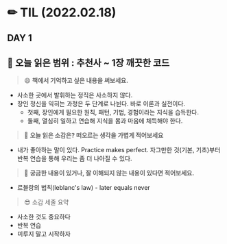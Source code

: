 # ✏ TIL (2022.02.18)
## DAY 1
📖 오늘 읽은 범위 : 추천사 ~ 1장 깨끗한 코드
---
> 😄 **책에서 기억하고 싶은 내용을 써보세요.**
 - 사소한 곳에서 발휘하는 정직은 사소하지 않다.
 - 장인 정신을 익히는 과정은 두 단계로 나뉜다. 바로 이론과 실전이다. 
   - 첫째, 장인에게 필요한 원칙, 패턴, 기법, 경험이라는 지식을 습득한다.
   - 둘째, 열심히 일하고 연습해 지식을 몸과 마음에 체득해야 한다. 
 
> 🤔 **오늘 읽은 소감은? 떠오르는 생각을 가볍게 적어보세요**
 - 내가 좋아하는 말이 있다. Practice makes perfect. 자그만한 것(기본, 기초)부터 반복 연습을 통해 우리는 좀 더 나아질 수 있다. 

> 🔎 **궁금한 내용이 있거나, 잘 이해되지 않는 내용이 있다면 적어보세요.**
 - 르블랑의 법칙(leblanc's law) - later equals never

> 😎 소감 세줄 요약
 - 사소한 것도 중요하다
 - 반복 연습
 - 미루지 말고 시작하자